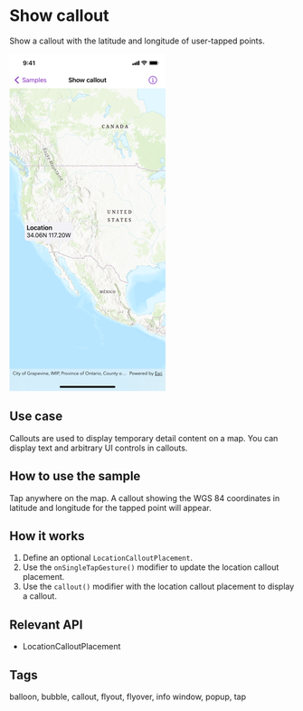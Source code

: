 # Show callout

Show a callout with the latitude and longitude of user-tapped points.

![Screenshot of show callout sample](show-callout.png)

## Use case

Callouts are used to display temporary detail content on a map. You can display text and arbitrary UI controls in callouts.

## How to use the sample

Tap anywhere on the map. A callout showing the WGS 84 coordinates in latitude and longitude for the tapped point will appear.

## How it works

1. Define an optional `LocationCalloutPlacement`.
2. Use the `onSingleTapGesture()` modifier to update the location callout placement.
3. Use the `callout()` modifier with the location callout placement to display a callout.

## Relevant API

* LocationCalloutPlacement

## Tags

balloon, bubble, callout, flyout, flyover, info window, popup, tap